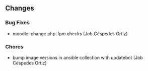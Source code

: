 ## Changes

### Bug Fixes

* moodle: change php-fpm checks (Job Céspedes Ortiz)

### Chores

* bump image versions in ansible collection with updatebot (Job Céspedes Ortiz)
